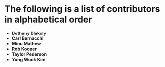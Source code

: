 The following is a list of contributors in alphabetical order
=============================================================

* **Bethany Blakely**
* **Carl Bernacchi**
* **Minu Mathew**
* **Rob Kooper**
* **Taylor Pederson**
* **Yong Wook Kim**
